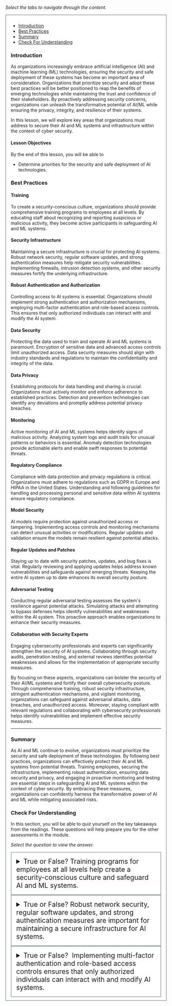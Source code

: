 <p><em>Select the tabs to navigate through the content.</em></p>
<div style="margin: 1em 0%; padding: 10px 15px; border: 2px solid #A2AAAD; background: #ffffff; font-size: 100%; overflow: auto;">
<div class="enhanceable_content tabs">
<ul>
<li><a href="#fragment-1">Introduction</a></li>
<li><a href="#fragment-2">Best Practices</a></li>
<li><a href="#fragment-3">Summary</a></li>
<li><a href="#fragment-4">Check For Understanding</a></li>
</ul>
<div id="fragment-1" style="overflow: auto:;">
<h3>Introduction</h3>
<p>As organizations increasingly embrace artificial intelligence (AI) and machine learning (ML) technologies, ensuring the security and safe deployment of these systems has become an important area of consideration. Organizations that prioritize security and adopt these best practices will be better positioned to reap the benefits of emerging technologies while maintaining the trust and confidence of their stakeholders. By proactively addressing security concerns, organizations can unleash the transformative potential of AI/ML while ensuring the privacy, integrity, and resilience of their systems.</p>
<p>In this lesson, we will explore key areas that organizations must address to secure their AI and ML systems and infrastructure within the context of cyber security.</p>
<h4>Lesson Objectives</h4>
<p>By the end of this lesson, you will be able to&nbsp;</p>
<ul>
<li>Determine priorities for the security and safe deployment of AI technologies.</li>
</ul>
</div>
<div id="fragment-2" style="overflow: auto:;">
<h3>Best Practices</h3>
<h4><strong style="font-size: 100%; color: var(--ic-brand-font-color-dark); font-family: inherit;">Training</strong></h4>
<p><span>To create a security-conscious culture, organizations should provide comprehensive training programs to employees at all levels. By educating staff about recognizing and reporting suspicious or malicious activity, they become active participants in safeguarding AI and ML systems.</span></p>
<h4><strong style="font-size: 100%; color: var(--ic-brand-font-color-dark); font-family: inherit;">Security Infrastructure</strong></h4>
<p><span>Maintaining a secure infrastructure is crucial for protecting AI systems. Robust network security, regular software updates, and strong authentication measures help mitigate security vulnerabilities. Implementing firewalls, intrusion detection systems, and other security measures fortify the underlying infrastructure.</span></p>
<h4><strong>Robust Authentication and Authorization</strong></h4>
<p><span>Controlling access to AI systems is essential. Organizations should implement strong authentication and authorization mechanisms, employing multi-factor authentication and role-based access controls. This ensures that only authorized individuals can interact with and modify the AI system.</span></p>
<h4><strong>Data Security</strong></h4>
<p><span>Protecting the data used to train and operate AI and ML systems is paramount. Encryption of sensitive data and advanced access controls limit unauthorized access. Data security measures should align with industry standards and regulations to maintain the confidentiality and integrity of the data.</span></p>
<h4><strong>Data Privacy</strong></h4>
<p><span>Establishing protocols for data handling and sharing is crucial. Organizations must actively monitor and enforce adherence to established practices. Detection and prevention technologies can identify any deviations and promptly address potential privacy breaches.</span></p>
<h4><strong>Monitoring</strong></h4>
<p><span>Active monitoring of AI and ML systems helps identify signs of malicious activity. Analyzing system logs and audit trails for unusual patterns or behaviors is essential. Anomaly detection technologies provide actionable alerts and enable swift responses to potential threats.</span></p>
<h4><strong>Regulatory Compliance</strong></h4>
<p><span>Compliance with data protection and privacy regulations is critical. Organizations must adhere to regulations such as GDPR in Europe and HIPAA in the United States. Understanding and following guidelines for handling and processing personal and sensitive data within AI systems ensure regulatory compliance.</span></p>
<h4><strong>Model Security</strong></h4>
<p><span>AI models require protection against unauthorized access or tampering. Implementing access controls and monitoring mechanisms can detect unusual activities or modifications. Regular updates and validation ensure the models remain resilient against potential attacks.</span></p>
<h4><strong>Regular Updates and Patches</strong></h4>
<p><span>Staying up to date with security patches, updates, and bug fixes is vital. Regularly reviewing and applying updates helps address known vulnerabilities and safeguards against emerging threats. Keeping the entire AI system up to date enhances its overall security posture.</span></p>
<h4><strong>Adversarial Testing</strong></h4>
<p><span>Conducting regular adversarial testing assesses the system's resilience against potential attacks. Simulating attacks and attempting to bypass defenses helps identify vulnerabilities and weaknesses within the AI system. This proactive approach enables organizations to enhance their security measures.</span></p>
<h4><strong>Collaboration with Security Experts</strong></h4>
<p><span>Engaging cybersecurity professionals and experts can significantly strengthen the security of AI systems. Collaborating through security audits, penetration testing, and external reviews identifies potential weaknesses and allows for the implementation of appropriate security measures.</span></p>
<p><span>By focusing on these aspects, organizations can bolster the security of their AI/ML systems and fortify their overall cybersecurity posture. Through comprehensive training, robust security infrastructure, stringent authentication mechanisms, and vigilant monitoring, organizations can safeguard against adversarial attacks, data breaches, and unauthorized access. Moreover, staying compliant with relevant regulations and collaborating with cybersecurity professionals helps identify vulnerabilities and implement effective security measures.</span></p>
<hr></div>
<div id="fragment-3" style="overflow: auto:;">
<h3>Summary</h3>
<p><span>As AI and ML continue to evolve, organizations must prioritize the security and safe deployment of these technologies. By following best practices, organizations can effectively protect their AI and ML systems from potential threats. Training employees, securing the infrastructure, implementing robust authentication, ensuring data security and privacy, and engaging in proactive monitoring and testing are essential steps in safeguarding AI and ML systems within the context of cyber security. By embracing these measures, organizations can confidently harness the transformative power of AI and ML while mitigating associated risks.</span></p>
</div>
<div id="fragment-4" style="overflow: auto:;">
<h3>Check For Understanding</h3>
<p>In this section, you will be able to quiz yourself on the key takeaways from the readings. These questions will help prepare you for the other assessments in the module.&nbsp;</p>
<p><em>Select the question to view the answer.</em></p>
<details>
<summary style="padding: 15px; font-size: 150%; border: 2px solid #A2AAAD;">True or False? Training programs for employees at all levels help create a security-conscious culture and safeguard AI and ML systems.</summary>
<p style="margin-left: 10px;">True</p>
</details><details>
<summary style="padding: 15px; font-size: 150%; border: 2px solid #A2AAAD;">True or False? Robust network security, regular software updates, and strong authentication measures are important for maintaining a secure infrastructure for AI systems.</summary>
<p style="margin-left: 10px;">True</p>
</details><details>
<summary style="padding: 15px; font-size: 150%; border: 2px solid #A2AAAD;">True or False? &nbsp;Implementing multi-factor authentication and role-based access controls ensures that only authorized individuals can interact with and modify AI systems.</summary>
<p style="margin-left: 10px;">True</p>
</details></div>
</div>
</div>